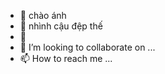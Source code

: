 - 👋 chào ánh 
- 👀 nhình cậu đệp thế
- 🌱 
- 💞️ I’m looking to collaborate on ...
- 📫 How to reach me ...

<!---
0333647104/0333647104 is a ✨ special ✨ repository because its `README.md` (this file) appears on your GitHub profile.
You can click the Preview link to take a look at your changes.
--->
